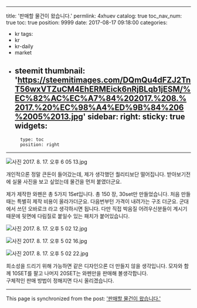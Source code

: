 
---
title: '판매할 물건이 왔습니다.'
permlink: 4xhuev
catalog: true
toc_nav_num: true
toc: true
position: 9999
date: 2017-08-17 09:18:00
categories:
- kr
tags:
- kr
- kr-daily
- market
- steemit
thumbnail: 'https://steemitimages.com/DQmQu4dFZJ2TnT56wxVTZuCM4EhERMEick6nRjBLqb1jESM/%EC%82%AC%EC%A7%84%202017.%208.%2017.%20%EC%98%A4%ED%9B%84%206%2005%2013.jpg'
sidebar:
    right:
        sticky: true
widgets:
    -
        type: toc
        position: right
---


![사진 2017. 8. 17. 오후 6 05 13.jpg](https://steemitimages.com/DQmQu4dFZJ2TnT56wxVTZuCM4EhERMEick6nRjBLqb1jESM/%EC%82%AC%EC%A7%84%202017.%208.%2017.%20%EC%98%A4%ED%9B%84%206%2005%2013.jpg)

개인적으론 정말 큰돈이 들어갔는데,  제가 생각했던 퀄리티보단 떨어집니다.  받아보기전에 실물 사진을 보고 싶었는데 물건을 먼저 붙였더군요. 

제가 제작한 와펜은 총 5가지 1Set입니다.  총 150 장, 30set만 만들었습니다. 
처음 만들때는 특별히 제작 비용이 올라가더군요. 다음번부턴 가격이 내려가는 구조 더군요. 
군대에서 쓰던 오바로크 라고 생각하시면 됩니다. 다만 직접 박음질 어려우신분들이 계시기 때문에 뒷면에 다림질로 붙일수 있는 패치가 붙어있습니다. 

![사진 2017. 8. 17. 오후 5 02 12.jpg](https://steemitimages.com/DQmam1YazRna4FKxqfCmhVd6uRFAELGECzuMaKcXZm1n1Tg/%EC%82%AC%EC%A7%84%202017.%208.%2017.%20%EC%98%A4%ED%9B%84%205%2002%2012.jpg)


![사진 2017. 8. 17. 오후 5 02 16.jpg](https://steemitimages.com/DQmeLEe1L9dCtFRvYC5nbuzxpcdxftbYK6u5ztH6Fy6E49E/%EC%82%AC%EC%A7%84%202017.%208.%2017.%20%EC%98%A4%ED%9B%84%205%2002%2016.jpg)


![사진 2017. 8. 17. 오후 5 02 22.jpg](https://steemitimages.com/DQmWhrCGu2ASk6xu6UM2ewveVAkNRfgTN4trMjBxvRWRUNo/%EC%82%AC%EC%A7%84%202017.%208.%2017.%20%EC%98%A4%ED%9B%84%205%2002%2022.jpg)


희소성을 드리기 위해 가능하면 같은 디자인으론 더 만들지 않을 생각입니다. 
모자와 함께 10SET를 팔고 나머지 20SET는 와펜만을 판매해 볼생각합니다.  
구체적인 판매 방법이 정해지면 다시 올리겠습니다.

- - -

This page is synchronized from the post: ['판매할 물건이 왔습니다.'](https://steemit.com/@kingbit/4xhuev)
